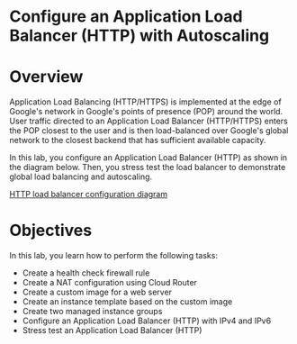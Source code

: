 # Configure an Application Load Balancer (HTTP) with Autoscaling

# **Overview**

Application Load Balancing (HTTP/HTTPS) is implemented at the edge of Google's network in Google's points of presence (POP) around the world. User traffic directed to an Application Load Balancer (HTTP/HTTPS) enters the POP closest to the user and is then load-balanced over Google's global network to the closest backend that has sufficient available capacity.

In this lab, you configure an Application Load Balancer (HTTP) as shown in the diagram below. Then, you stress test the load balancer to demonstrate global load balancing and autoscaling.

[HTTP load balancer configuration diagram](https://cdn.qwiklabs.com/NKBq1D92wmG060rS2VGC97SK2sjNdwNBvyg7VqXpw1o%3D)

# Objectives

In this lab, you learn how to perform the following tasks:

- Create a health check firewall rule
- Create a NAT configuration using Cloud Router
- Create a custom image for a web server
- Create an instance template based on the custom image
- Create two managed instance groups
- Configure an Application Load Balancer (HTTP) with IPv4 and IPv6
- Stress test an Application Load Balancer (HTTP)